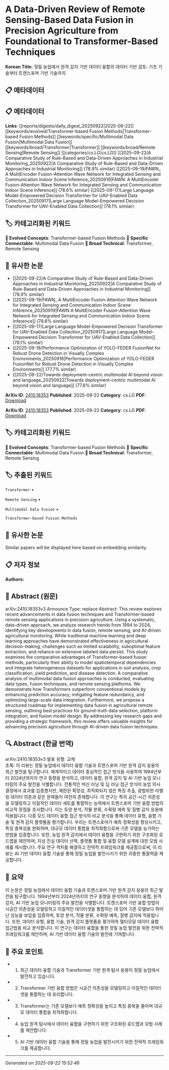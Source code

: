 # A Data-Driven Review of Remote Sensing-Based Data Fusion in Precision Agriculture from Foundational to Transformer-Based Techniques

**Korean Title:** 정밀 농업에서 원격 감지 기반 데이터 융합의 데이터 기반 검토: 기초 기술부터 트랜스포머 기반 기술까지

## 📋 메타데이터

## 📋 메타데이터

**Links**: [[reports/digests/daily_digest_20250922|2025-09-22]] [[keywords/evolved/Transformer-based Fusion Methods|Transformer-based Fusion Methods]] [[keywords/specific/Multimodal Data Fusion|Multimodal Data Fusion]] [[keywords/broad/Transformer|Transformer]] [[keywords/broad/Remote Sensing|Remote Sensing]] [[categories/cs.LG|cs.LG]] [[2025-09-22/A Comparative Study of Rule-Based and Data-Driven Approaches in Industrial Monitoring_20250922|A Comparative Study of Rule-Based and Data-Driven Approaches in Industrial Monitoring]] (78.9% similar) [[2025-09-19/FAWN_ A MultiEncoder Fusion-Attention Wave Network for Integrated Sensing and Communication Indoor Scene Inference_20250919|FAWN: A MultiEncoder Fusion-Attention Wave Network for Integrated Sensing and Communication Indoor Scene Inference]] (78.6% similar) [[2025-09-17/Large Language Model-Empowered Decision Transformer for UAV-Enabled Data Collection_20250917|Large Language Model-Empowered Decision Transformer for UAV-Enabled Data Collection]] (78.1% similar)

## 🏷️ 카테고리화된 키워드
**🚀 Evolved Concepts**: Transformer-based Fusion Methods
**🔗 Specific Connectable**: Multimodal Data Fusion
**🔬 Broad Technical**: Transformer, Remote Sensing
## 🔗 유사한 논문
- [[2025-09-22/A Comparative Study of Rule-Based and Data-Driven Approaches in Industrial Monitoring_20250922|A Comparative Study of Rule-Based and Data-Driven Approaches in Industrial Monitoring]] (78.9% similar)
- [[2025-09-19/FAWN_ A MultiEncoder Fusion-Attention Wave Network for Integrated Sensing and Communication Indoor Scene Inference_20250919|FAWN A MultiEncoder Fusion-Attention Wave Network for Integrated Sensing and Communication Indoor Scene Inference]] (78.6% similar)
- [[2025-09-17/Large Language Model-Empowered Decision Transformer for UAV-Enabled Data Collection_20250917|Large Language Model-Empowered Decision Transformer for UAV-Enabled Data Collection]] (78.1% similar)
- [[2025-09-18/Performance Optimization of YOLO-FEDER FusionNet for Robust Drone Detection in Visually Complex Environments_20250918|Performance Optimization of YOLO-FEDER FusionNet for Robust Drone Detection in Visually Complex Environments]] (77.7% similar)
- [[2025-09-22/Towards deployment-centric multimodal AI beyond vision and language_20250922|Towards deployment-centric multimodal AI beyond vision and language]] (77.6% similar)


**ArXiv ID**: [2410.18353](https://arxiv.org/abs/2410.18353)
**Published**: 2025-09-22
**Category**: cs.LG
**PDF**: [Download](https://arxiv.org/pdf/2410.18353.pdf)


**ArXiv ID**: [2410.18353](https://arxiv.org/abs/2410.18353)
**Published**: 2025-09-22
**Category**: cs.LG
**PDF**: [Download](https://arxiv.org/pdf/2410.18353.pdf)

## 🏷️ 카테고리화된 키워드
**🚀 Evolved Concepts**: Transformer-based Fusion Methods
**🔗 Specific Connectable**: Multimodal Data Fusion
**🔬 Broad Technical**: Transformer, Remote Sensing

## 🏷️ 추출된 키워드



`Transformer` • 

`Remote Sensing` • 

`Multimodal Data Fusion` • 

`Transformer-based Fusion Methods`



## 🔗 유사한 논문

Similar papers will be displayed here based on embedding similarity.

## 📋 저자 정보

**Authors:** 

## 📄 Abstract (원문)

arXiv:2410.18353v3 Announce Type: replace 
Abstract: This review explores recent advancements in data fusion techniques and Transformer-based remote sensing applications in precision agriculture. Using a systematic, data-driven approach, we analyze research trends from 1994 to 2024, identifying key developments in data fusion, remote sensing, and AI-driven agricultural monitoring. While traditional machine learning and deep learning approaches have demonstrated effectiveness in agricultural decision-making, challenges such as limited scalability, suboptimal feature extraction, and reliance on extensive labeled data persist. This study examines the comparative advantages of Transformer-based fusion methods, particularly their ability to model spatiotemporal dependencies and integrate heterogeneous datasets for applications in soil analysis, crop classification, yield prediction, and disease detection. A comparative analysis of multimodal data fusion approaches is conducted, evaluating data types, fusion techniques, and remote sensing platforms. We demonstrate how Transformers outperform conventional models by enhancing prediction accuracy, mitigating feature redundancy, and optimizing large-scale data integration. Furthermore, we propose a structured roadmap for implementing data fusion in agricultural remote sensing, outlining best practices for ground-truth data selection, platform integration, and fusion model design. By addressing key research gaps and providing a strategic framework, this review offers valuable insights for advancing precision agriculture through AI-driven data fusion techniques.

## 🔍 Abstract (한글 번역)

arXiv:2410.18353v3 발표 유형: 교체  
초록: 이 리뷰는 정밀 농업에서 데이터 융합 기술과 트랜스포머 기반 원격 감지 응용의 최근 발전을 탐구합니다. 체계적이고 데이터 중심적인 접근 방식을 사용하여 1994년부터 2024년까지의 연구 동향을 분석하고, 데이터 융합, 원격 감지 및 AI 기반 농업 모니터링의 주요 발전을 식별합니다. 전통적인 머신 러닝 및 딥 러닝 접근 방식이 농업 의사 결정에서 효과를 입증했지만, 제한된 확장성, 최적화되지 않은 특징 추출, 광범위한 라벨링 데이터 의존과 같은 문제들이 여전히 존재합니다. 이 연구는 특히 공간-시간 의존성을 모델링하고 이질적인 데이터 세트를 통합하는 능력에서 트랜스포머 기반 융합 방법의 비교적 장점을 조사합니다. 이는 토양 분석, 작물 분류, 수확량 예측 및 질병 감지 응용에 적용됩니다. 다중 모드 데이터 융합 접근 방식의 비교 분석을 통해 데이터 유형, 융합 기술 및 원격 감지 플랫폼을 평가합니다. 우리는 트랜스포머가 예측 정확성을 향상시키고, 특징 중복성을 완화하며, 대규모 데이터 통합을 최적화함으로써 기존 모델을 능가하는 방법을 입증합니다. 또한, 농업 원격 감지에서 데이터 융합을 구현하기 위한 구조화된 로드맵을 제안하며, 지상 진실 데이터 선택, 플랫폼 통합 및 융합 모델 설계에 대한 모범 사례를 제시합니다. 주요 연구 격차를 해결하고 전략적 프레임워크를 제공함으로써, 이 리뷰는 AI 기반 데이터 융합 기술을 통해 정밀 농업을 발전시키기 위한 귀중한 통찰력을 제공합니다.

## 📝 요약

이 논문은 정밀 농업에서 데이터 융합 기술과 트랜스포머 기반 원격 감지 응용의 최근 발전을 탐구합니다. 1994년부터 2024년까지의 연구 동향을 분석하여 데이터 융합, 원격 감지, AI 기반 농업 모니터링의 주요 발전을 식별합니다. 트랜스포머 기반 융합 방법이 시공간 의존성을 모델링하고 이질적인 데이터셋을 통합하는 데 있어 기존 모델보다 뛰어난 성능을 보임을 입증하며, 토양 분석, 작물 분류, 수확량 예측, 질병 감지에 적용됩니다. 또한, 데이터 유형, 융합 기술, 원격 감지 플랫폼을 평가하여 멀티모달 데이터 융합 접근법을 비교 분석합니다. 이 연구는 데이터 융합을 통한 정밀 농업 발전을 위한 전략적 프레임워크를 제안하며, AI 기반 데이터 융합 기술의 발전에 기여합니다.

## 🎯 주요 포인트


- 1. 최근 데이터 융합 기술과 Transformer 기반 원격 탐사 응용이 정밀 농업에서 발전하고 있습니다.

- 2. Transformer 기반 융합 방법은 시공간 의존성을 모델링하고 이질적인 데이터셋을 통합하는 데 유리합니다.

- 3. Transformer는 기존 모델보다 예측 정확성을 높이고 특징 중복을 줄이며 대규모 데이터 통합을 최적화합니다.

- 4. 농업 원격 탐사에서 데이터 융합을 구현하기 위한 구조화된 로드맵과 모범 사례를 제안합니다.

- 5. AI 기반 데이터 융합 기술을 통해 정밀 농업을 발전시키기 위한 전략적 프레임워크를 제공합니다.


---

*Generated on 2025-09-22 15:52:46*